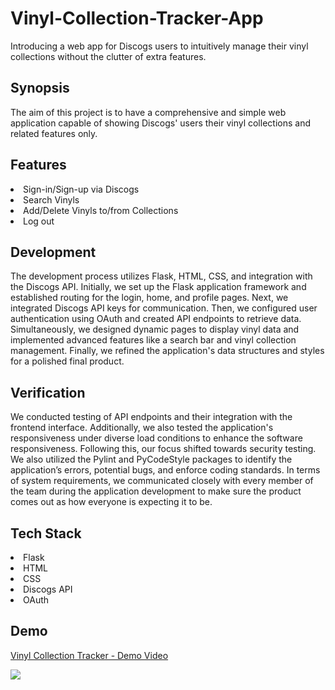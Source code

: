 # Vinyl-Collection-Tracker-App
Introducing a web app for Discogs users to intuitively manage their vinyl collections without the clutter of extra features.


<h2>Synopsis</h2>
The aim of this project is to have a comprehensive and simple web application capable of showing Discogs' users their vinyl collections and related features only. 

<h2>Features</h2>
  <li>Sign-in/Sign-up via Discogs</li>
  <li>Search Vinyls</li>
  <li>Add/Delete Vinyls to/from Collections</li>
  <li>Log out</li>

<h2>Development</h2>
The development process utilizes Flask, HTML, CSS, and integration with the Discogs API. Initially, we set up the Flask application framework and established routing for the login, home, and profile pages. Next, we integrated Discogs API keys for communication. Then, we configured user authentication using OAuth and created API endpoints to retrieve data. Simultaneously, we designed dynamic pages to display vinyl data and implemented advanced features like a search bar and vinyl collection management. Finally, we refined the application's data structures and styles for a polished final product.

<h2>Verification</h2>
We conducted testing of API endpoints and their integration with the frontend interface. Additionally, we also tested the application's responsiveness under diverse load conditions to enhance the software responsiveness. Following this, our focus shifted towards security testing. We also utilized the Pylint and PyCodeStyle packages to identify the application’s errors, potential bugs, and enforce coding standards. In terms of system requirements, we communicated closely with every member of the team during the application development to make sure the product comes out as how everyone is expecting it to be.

<h2>Tech Stack</h2>
<li>Flask</li>
<li>HTML</li>
<li>CSS</li>
<li>Discogs API</li>
<li>OAuth</li>

<h2>Demo</h2>
<div>
    <a href="https://www.loom.com/share/b9b47913ab844dbb9904d347a92e0c4f">
      <p>Vinyl Collection Tracker - Demo Video</p>
    </a>
    <a href="https://www.loom.com/share/b9b47913ab844dbb9904d347a92e0c4f">
      <img style="max-width:300px;" src="https://cdn.loom.com/sessions/thumbnails/b9b47913ab844dbb9904d347a92e0c4f-5068946f5dbb1454-full-play.gif">
    </a>
</div>
